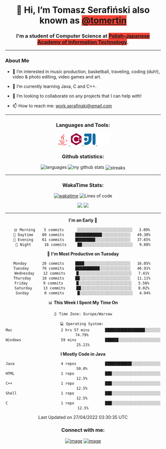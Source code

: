 <h1 align="center">👋 Hi, I’m Tomasz Serafiński also known as <a href="https://y.at/eyes.laughing.bang.headphone" style="background-color: #f44336"> @tomertin</a></h1>
<h3 align="center"> I'm a student of Computer Science at <a href="https://www.pja.edu.pl/en" style="background-color: #f44336">Polish-Japanese Academy of Information Technology</a>.</h3>

---

### About Me
<!-- <img align="right" width=200px height=200px src="https://24.media.tumblr.com/25ec1da1ceb3d8c59ff61abda466e66d/tumblr_ms7532YHD61sfs2qco1_500.gif"/> -->

- 👀 I’m interested in music production, basketball, traveling, coding (duh!), video & photo editing, video games and art.

- 🌱 I’m currently learning Java, C and C++.

- 💞️ I’m looking to collaborate on any projects that I can help with!

- 📫 How to reach me: work.serafinski@gmail.com

---

<h3 align="center">Languages and Tools:</h3>

<p align="center">
  <a href="https://java.com" target="_blank"> 
    <img src="https://raw.githubusercontent.com/devicons/devicon/master/icons/java/java-plain.svg" alt="java" width="40" height="40"/> 
  </a>
    <a href="https://isocpp.org/" target="_blank"> 
    <img src="https://raw.githubusercontent.com/devicons/devicon/master/icons/cplusplus/cplusplus-plain.svg" alt="cplusplus" width="40" height="40"/> 
  </a>
  <a href="https://www.jetbrains.com/idea/" target="_blank"> 
    <img src="https://raw.githubusercontent.com/devicons/devicon/master/icons/intellij/intellij-plain.svg" alt="intellij" width="40" height="40"/> 
  </a>
   <a href="https://github.com/" target="_blank"> 
    <img src="src/GitHub-Mark-Light-120px-plus.png" alt="github" width="40" height="40"/> 
  </a>
</p>



<div align="center">

<h3 align="center">Github statistics: </h3>
  <img height= "150" src="https://github-readme-stats.vercel.app/api?username=Tomertin&theme=dark&show_icons=true" alt="languages" />
  <img height= "150" src="https://github-readme-stats.vercel.app/api/top-langs/?username=Tomertin&layout=compact&theme=dark&l&langs_count=10" alt="my github stats" />
  <img align="center" src="https://github-readme-streak-stats.herokuapp.com/?user=Tomertin&theme=dark" alt="streaks" />
</div>

---

<h3 align="center">WakaTime Stats:</h3>
<div align="center">

[![wakatime](https://wakatime.com/badge/user/c88d1b82-ebdd-4842-ad45-93f471842103.svg)](https://wakatime.com/@c88d1b82-ebdd-4842-ad45-93f471842103)
![Lines of code](https://img.shields.io/badge/From%20Hello%20World%20I%27ve%20Written-190%20Thousand%20lines%20of%20code-blue)
</div>

<div align="center">

<img height= "300" src="https://wakatime.com/share/@tomertin/bf0c909e-ff5b-48dc-b5c8-9db0a2a07701.svg"/>
<img height= "300" src="https://wakatime.com/share/@tomertin/5e9cd917-109e-422c-bcd0-62b469b65408.svg"/>

</div>

---
<div align="center">

<!--START_SECTION:waka-->
**I'm an Early 🐤** 

```text
🌞 Morning    5 commits      ░░░░░░░░░░░░░░░░░░░░░░░░░   3.09% 
🌆 Daytime    80 commits     ████████████░░░░░░░░░░░░░   49.38% 
🌃 Evening    61 commits     █████████░░░░░░░░░░░░░░░░   37.65% 
🌙 Night      16 commits     ██░░░░░░░░░░░░░░░░░░░░░░░   9.88%

```
📅 **I'm Most Productive on Tuesday** 

```text
Monday       26 commits     ████░░░░░░░░░░░░░░░░░░░░░   16.05% 
Tuesday      76 commits     ███████████░░░░░░░░░░░░░░   46.91% 
Wednesday    12 commits     █░░░░░░░░░░░░░░░░░░░░░░░░   7.41% 
Thursday     18 commits     ██░░░░░░░░░░░░░░░░░░░░░░░   11.11% 
Friday       9 commits      █░░░░░░░░░░░░░░░░░░░░░░░░   5.56% 
Saturday     13 commits     ██░░░░░░░░░░░░░░░░░░░░░░░   8.02% 
Sunday       8 commits      █░░░░░░░░░░░░░░░░░░░░░░░░   4.94%

```


📊 **This Week I Spent My Time On** 

```text
⌚︎ Time Zone: Europe/Warsaw

💻 Operating System: 
Mac                      2 hrs 57 mins       ██████████████████░░░░░░░   74.79% 
Windows                  59 mins             ██████░░░░░░░░░░░░░░░░░░░   25.21%

```

**I Mostly Code in Java** 

```text
Java                     4 repos             ████████████░░░░░░░░░░░░░   50.0% 
HTML                     1 repo              ███░░░░░░░░░░░░░░░░░░░░░░   12.5% 
C++                      1 repo              ███░░░░░░░░░░░░░░░░░░░░░░   12.5% 
Shell                    1 repo              ███░░░░░░░░░░░░░░░░░░░░░░   12.5% 
C                        1 repo              ███░░░░░░░░░░░░░░░░░░░░░░   12.5%

```



 Last Updated on 27/04/2022 03:30:35 UTC
<!--END_SECTION:waka-->

</div>

<h3 align="center">Connect with me:</h3>
<div align="center">

[![image](https://img.shields.io/badge/LinkedIn-0077B5?style=for-the-badge&logo=linkedin&logoColor=white)](https://www.linkedin.com/in/tomasz-serafi%C5%84ski/)
[![image](https://img.shields.io/badge/Gmail-D14836?style=for-the-badge&logo=gmail&logoColor=white)](mailto:work.serafinski@gmail.com)

</div>
